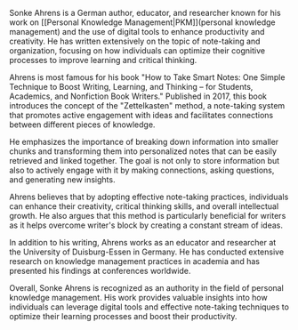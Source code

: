 Sonke Ahrens is a German author, educator, and researcher known for his work on [[Personal Knowledge Management|PKM]](personal knowledge management) and the use of digital tools to enhance productivity and creativity. He has written extensively on the topic of note-taking and organization, focusing on how individuals can optimize their cognitive processes to improve learning and critical thinking.

Ahrens is most famous for his book "How to Take Smart Notes: One Simple Technique to Boost Writing, Learning, and Thinking – for Students, Academics, and Nonfiction Book Writers." Published in 2017, this book introduces the concept of the "Zettelkasten" method, a note-taking system that promotes active engagement with ideas and facilitates connections between different pieces of knowledge.

He emphasizes the importance of breaking down information into smaller chunks and transforming them into personalized notes that can be easily retrieved and linked together. The goal is not only to store information but also to actively engage with it by making connections, asking questions, and generating new insights.

Ahrens believes that by adopting effective note-taking practices, individuals can enhance their creativity, critical thinking skills, and overall intellectual growth. He also argues that this method is particularly beneficial for writers as it helps overcome writer's block by creating a constant stream of ideas.

In addition to his writing, Ahrens works as an educator and researcher at the University of Duisburg-Essen in Germany. He has conducted extensive research on knowledge management practices in academia and has presented his findings at conferences worldwide.

Overall, Sonke Ahrens is recognized as an authority in the field of personal knowledge management. His work provides valuable insights into how individuals can leverage digital tools and effective note-taking techniques to optimize their learning processes and boost their productivity.